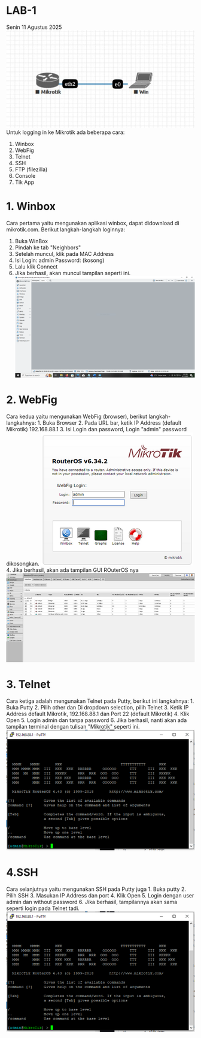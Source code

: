 # LAB-1
Senin 11 Agustus 2025
![topo](topo.jpeg)
Untuk logging in ke Mikrotik ada beberapa cara:
1. Winbox
2. WebFig
3. Telnet
4. SSH
5. FTP (filezilla)
6. Console
7. Tik App

# 1. Winbox
   Cara pertama yaitu mengunakan aplikasi winbox, dapat didownload di mikrotik.com. Berikut langkah-langkah loginnya:
   1. Buka WinBox
   2. Pindah ke tab "Neighbors"
   3. Setelah muncul, klik pada MAC Address
   4. Isi Login: admin Password: (kosong)
   5. Lalu klik Connect
   6. Jika berhasil, akan muncul tampilan seperti ini.
![winbox](winbox.PNG)

# 2. WebFig
  Cara kedua yaitu mengunakan WebFig (browser), berikut langkah-langkahnya:
    1. Buka Browser
    2. Pada URL bar, ketik IP Address (default Mikrotik) 192.168.88.1
    3. Isi Login dan password, Login "admin" password dikosongkan.
![webfigg](webfigsatu.png)
    4. Jika berhasil, akan ada tampilan GUI ROuterOS nya
![webfig](webfigdua.png)

# 3. Telnet
   Cara ketiga adalah mengunakan Telnet pada Putty, berikut ini langkahnya:
      1. Buka Putty
      2. Pilih other dan Di dropdown selection, pilih Telnet
      3. Ketik IP Address default Mikrotik, 192.168.88.1 dan Port 22 (default Mikrotik)
      4. Klik Open
      5. Login admin dan tanpa password
      6. Jika berhasil, nanti akan ada tampilan terminal dengan tulisan "Mikrotik" seperti ini.
![telnet](telnet.PNG)

# 4.SSH
   Cara selanjutnya yaitu mengunakan SSH pada Putty juga
      1. Buka putty
      2. Pilih SSH
      3. Masukan IP Address dan port
      4. Klik Open
      5. Login dengan user admin dan without password
      6. Jika berhasil, tampilannya akan sama seperti login pada Telnet tadi.
![ssh](telnet.PNG)

